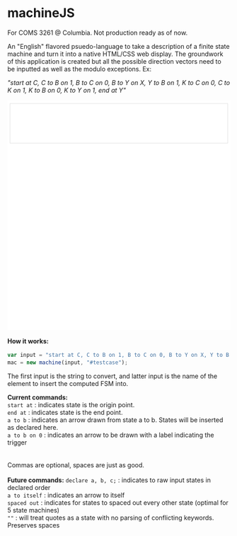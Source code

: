 # machineJS

For COMS 3261 @ Columbia.  Not production ready as of now. 

An "English" flavored psuedo-language to take a description of a finite state machine and turn it into a native HTML/CSS web display.  The groundwork of this application is created but all the possible direction vectors need to be inputted as well as the modulo exceptions.  Ex:

*"start at C, C to B on 1, B to C on 0, B to Y on X, Y to B on 1, K to C on 0, C to K on 1, K to B on 0, K to Y on 1, end at Y"*

![](gifgif.gif)

**How it works:**

```javascript
var input = "start at C, C to B on 1, B to C on 0, B to Y on X, Y to B on 1, K to C on 0, C to K on 1, K to B on 0, K to Y on 1, end at Y ";
mac = new machine(input, "#testcase");
```

The first input is the string to convert, and latter input is the name of the element to insert the computed FSM into.  

**Current commands:**<br>
`start at` : indicates state is the origin point.<br>
`end at` : indicates state is the end point.<br>
`a to b` : indicates an arrow drawn from state a to b.  States will be inserted as declared here. <br>
`a to b on 0` : indicates an arrow to be drawn with a label indicating the trigger<br>
<br><br>
Commas are optional, spaces are just as good. 
<br><br>
**Future commands:**
`declare a, b, c;` : indicates to raw input states in declared order<br>
`a to itself` : indicates an arrow to itself<br>
`spaced out` : indicates for states to spaced out every other state (optimal for 5 state machines)<br>
`""` : will treat quotes as a state with no parsing of conflicting keywords. Preserves spaces<br>
